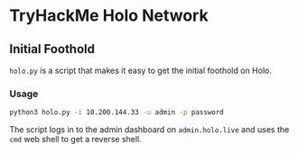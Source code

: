 # TryHackMe Holo Network

## Initial Foothold

`holo.py` is a script that makes it easy to get the initial foothold on Holo.

### Usage

```bash
python3 holo.py -i 10.200.144.33 -u admin -p password
```

The script logs in to the admin dashboard on `admin.holo.live` and uses the `cmd` web shell to get a reverse shell.
